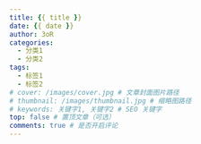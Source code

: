 ```yaml
---
title: {{ title }}
date: {{ date }}
author: 3oR
categories:
  - 分类1
  - 分类2
tags:
  - 标签1
  - 标签2
# cover: /images/cover.jpg # 文章封面图片路径
# thumbnail: /images/thumbnail.jpg # 缩略图路径
# keywords: 关键字1, 关键字2 # SEO 关键字
top: false # 置顶文章（可选）
comments: true # 是否开启评论
---
```



<!-- more -->
